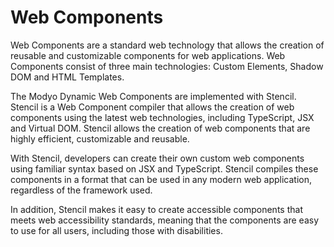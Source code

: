 # Web Components

Web Components are a standard web technology that allows the creation of reusable and customizable components for web applications. Web Components consist of three main technologies: Custom Elements, Shadow DOM and HTML Templates.

The Modyo Dynamic Web Components are implemented with Stencil. Stencil is a Web Component compiler that allows the creation of web components using the latest web technologies, including TypeScript, JSX and Virtual DOM. Stencil allows the creation of web components that are highly efficient, customizable and reusable.

With Stencil, developers can create their own custom web components using familiar syntax based on JSX and TypeScript. Stencil compiles these components in a format that can be used in any modern web application, regardless of the framework used.

In addition, Stencil makes it easy to create accessible components that meets web accessibility standards, meaning that the components are easy to use for all users, including those with disabilities.

